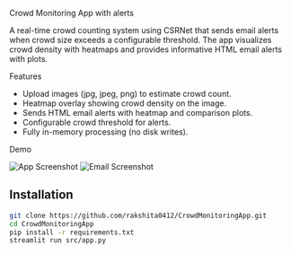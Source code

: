 Crowd Monitoring App with alerts

A real-time crowd counting system using CSRNet that sends email alerts when crowd size exceeds a configurable threshold. The app visualizes crowd density with heatmaps and provides informative HTML email alerts with plots.  

Features

- Upload images (jpg, jpeg, png) to estimate crowd count.
- Heatmap overlay showing crowd density on the image.
- Sends HTML email alerts with heatmap and comparison plots.
- Configurable crowd threshold for alerts.
- Fully in-memory processing (no disk writes).

Demo

![App Screenshot](docs/demo_screenshot1.jpg)
![Email Screenshot](docs/demo_screenshot2.jpg)


## Installation

```bash
git clone https://github.com/rakshita0412/CrowdMonitoringApp.git
cd CrowdMonitoringApp
pip install -r requirements.txt
streamlit run src/app.py
